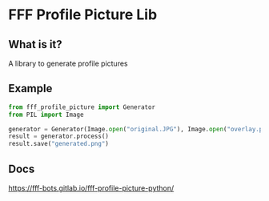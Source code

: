 # FFF Profile Picture Lib
## What is it?
A library to generate profile pictures

## Example
```python
from fff_profile_picture import Generator
from PIL import Image

generator = Generator(Image.open("original.JPG"), Image.open("overlay.png"))
result = generator.process()
result.save("generated.png")
```

## Docs

https://fff-bots.gitlab.io/fff-profile-picture-python/

